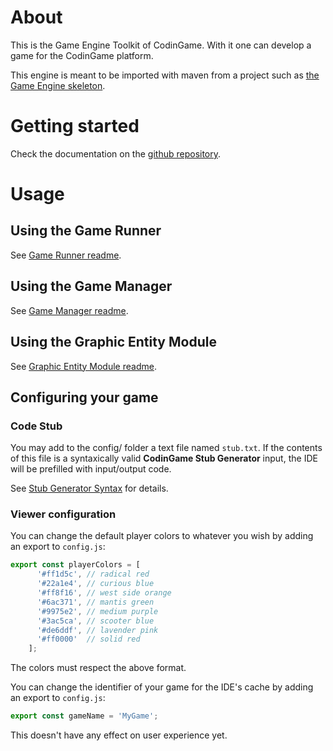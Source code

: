 # About

This is the Game Engine Toolkit of CodinGame. With it one can develop a game for the CodinGame platform.

This engine is meant to be imported with maven from a project such as [the Game Engine skeleton](https://github.com/CodinGame/game-skeleton).

# Getting started

Check the documentation on the [github repository](https://github.com/CodinGame/codingame-sdk-doc).

# Usage

## Using the Game Runner

See [Game Runner readme](runner/).

## Using the Game Manager

See [Game Manager readme](engine/core/).

## Using the Graphic Entity Module

See [Graphic Entity Module readme](engine/modules/entities/).

## Configuring your game


### Code Stub

You may add to the config/ folder a text file named `stub.txt`. If the contents of this file is a syntaxically valid **CodinGame Stub Generator** input, the IDE will be prefilled with input/output code.

See [Stub Generator Syntax](stubGeneratorSyntax.md) for details.


### Viewer configuration

You can change the default player colors to whatever you wish by adding an export to `config.js`:
```javascript
export const playerColors = [
      '#ff1d5c', // radical red
      '#22a1e4', // curious blue
      '#ff8f16', // west side orange
      '#6ac371', // mantis green
      '#9975e2', // medium purple
      '#3ac5ca', // scooter blue
      '#de6ddf', // lavender pink
      '#ff0000'  // solid red
    ];
```
The colors must respect the above format.

You can change the identifier of your game for the IDE's cache by adding an export to `config.js`:
```javascript
export const gameName = 'MyGame';
```
This doesn't have any effect on user experience yet.


